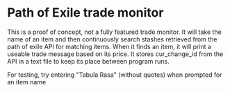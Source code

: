 # Path of Exile trade monitor

This is a proof of concept, not a fully featured trade monitor. It will take the name of an item and then continuously search stashes retrieved from the path of exile API for matching items. When it finds an item, it will print a useable trade message based on its price. It stores cur_change_id from the API in a text file to keep its place between program runs.

For testing, try entering "Tabula Rasa" (without quotes) when prompted for an item name